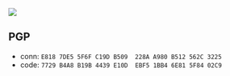<a href="https://github.com/vaygr"><img src="https://vaygr.net/github/"/></a>

## PGP

- conn: `E818 7DE5 5F6F C19D B509  228A A980 B512 562C 3225`
- code: `7729 B4A8 B19B 4439 E10D  EBF5 1BB4 6E81 5F84 02C9`
